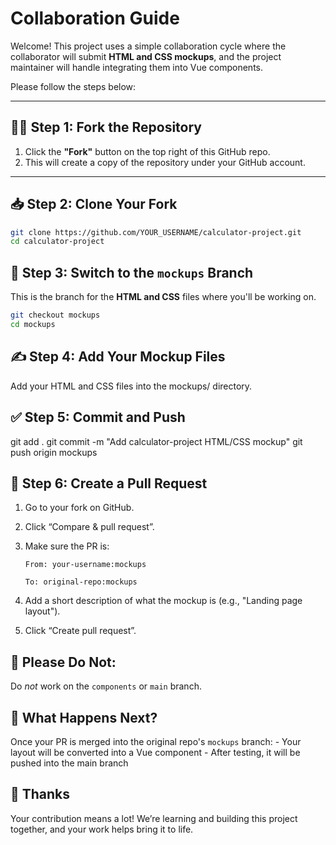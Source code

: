 # Collaboration Guide

Welcome! This project uses a simple collaboration cycle where the collaborator will submit **HTML and CSS mockups**, and the project maintainer will handle integrating them into Vue components.

Please follow the steps below:

---

## 🧑‍💻 Step 1: Fork the Repository

1. Click the **"Fork"** button on the top right of this GitHub repo.
2. This will create a copy of the repository under your GitHub account.

---

## 📥 Step 2: Clone Your Fork

```bash
git clone https://github.com/YOUR_USERNAME/calculator-project.git
cd calculator-project
```

## 🌱 Step 3: Switch to the `mockups` Branch

This is the branch for the **HTML and CSS** files where you'll be working on.

```bash
git checkout mockups
cd mockups
```

## ✍️ Step 4: Add Your Mockup Files

Add your HTML and CSS files into the mockups/ directory.

## ✅ Step 5: Commit and Push

git add .
git commit -m "Add calculator-project HTML/CSS mockup"
git push origin mockups

## 🔁 Step 6: Create a Pull Request

1. Go to your fork on GitHub.

2. Click “Compare & pull request”.

3. Make sure the PR is:

     `From: your-username:mockups`

     `To: original-repo:mockups`

4. Add a short description of what the mockup is (e.g., "Landing page layout").

5. Click “Create pull request”.

## 🚫 Please Do Not:

Do *not* work on the `components` or `main` branch.

## 🔄 What Happens Next?

Once your PR is merged into the original repo's `mockups` branch:
    - Your layout will be converted into a Vue component
    - After testing, it will be pushed into the main branch

## 🙏 Thanks

Your contribution means a lot! We’re learning and building this project together, and your work helps bring it to life.

